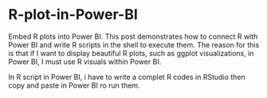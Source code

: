 # R-plot-in-Power-BI
Embed R plots into Power BI. This post demonstrates how to connect R with Power BI and write R scripts in the shell to execute them.
The reason for this is that if I want to display beautiful R plots, such as ggplot visualizations, in Power BI, I must use R visuals within Power BI.

In R script in Power BI, i have to write a complet R codes in RStudio then copy and paste in Power BI ro run them.
